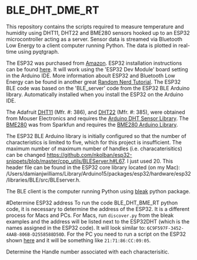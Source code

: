 # BLE_DHT_DME_RT

This repository contains the scripts required to measure temperature and humidity using DHT11, DHT22 and BME280 sensors hooked up to an ESP32 microcontroller acting as a server. Sensor data is streamed via Bluetooth Low Energy to a client computer running Python. The data is plotted in real-time using pyqtgraph. 

 The ESP32 was purchased from [Amazon](https://www.amazon.com/MELIFE-Development-Dual-Mode-Microcontroller-Integrated/dp/B07Q576VWZ/ref=cm_cr_arp_d_product_top?ie=UTF8). ESP32 installation instructions can be found [here](https://randomnerdtutorials.com/installing-the-esp32-board-in-arduino-ide-windows-instructions/). It will work using the 'ESP32 Dev Module' board setting in the Arduino IDE. More information aboult ESP32 and Bluetooth Low Energy can be found in another great [Random Nerd Tutorial](https://randomnerdtutorials.com/esp32-bluetooth-low-energy-ble-arduino-ide/). The ESP32 BLE code was based on the 'BLE_server' code from the ESP32 BLE Arduino library. Automatically installed when you install the ESP32 on the Arduino IDE. 

 The Adafruit [DHT11](https://www.mouser.com/ProductDetail/Adafruit/386?qs=GURawfaeGuDbeGFpZ2393w%3D%3D) (Mfr. #: 386), and [DHT22](https://www.mouser.com/ProductDetail/adafruit/385/?qs=GURawfaeGuCJCHEuv7lcfg%3D%3Dsensors) (Mfr. #:
 385), were obtained from Mouser Electronics and requires the [Arduino DHT Sensor Library](https://github.com/adafruit/DHT-sensor-library). The [BME280](https://www.sparkfun.com/products/13676) was from Sparkfun and requires the [BME280 Arduino Library](https://github.com/sparkfun/SparkFun_BME280_Arduino_Library).
 
 The ESP32 BLE Arduino library is initially configured so that the number of characteristics is limited to five, which for this project is insufficient. The maximum number of maximum number of handles (i.e. characaterisitics) can be changed https://github.com/nkolban/esp32-snippets/blob/master/cpp_utils/BLEServer.h#L67. I just used 20. This header file can be found in the ESP32 core library located (on my Mac): /Users/damianjwilliams/Library/Arduino15/packages/esp32/hardware/esp32/libraries/BLE/src/BLEserver.h. 


The BLE client is the computer running Python using [bleak](https://github.com/hbldh/bleak) python package. 

#Determine ESP32 address
To run the code BLE_DHT_BME_RT python code, it is necessary to determine the address of the ESP32. It is a different process for Macs and PCs. For Macs, run ```discover.py``` from the bleak examples and the address will be listed next to the ESP32DHT (which is the names assigned in the ESP32 code). It will look similar to: ```6C9F597F-3452-4AAB-806B-D2558588D50D```. For the PC you need to run a script on the ESP32 shown [here](https://randomnerdtutorials.com/get-change-esp32-esp8266-mac-address-arduino/) and it will be something like ```21:71:86:CC:09:05```.

Determine the Handle number associated with each characterisitic.
 

